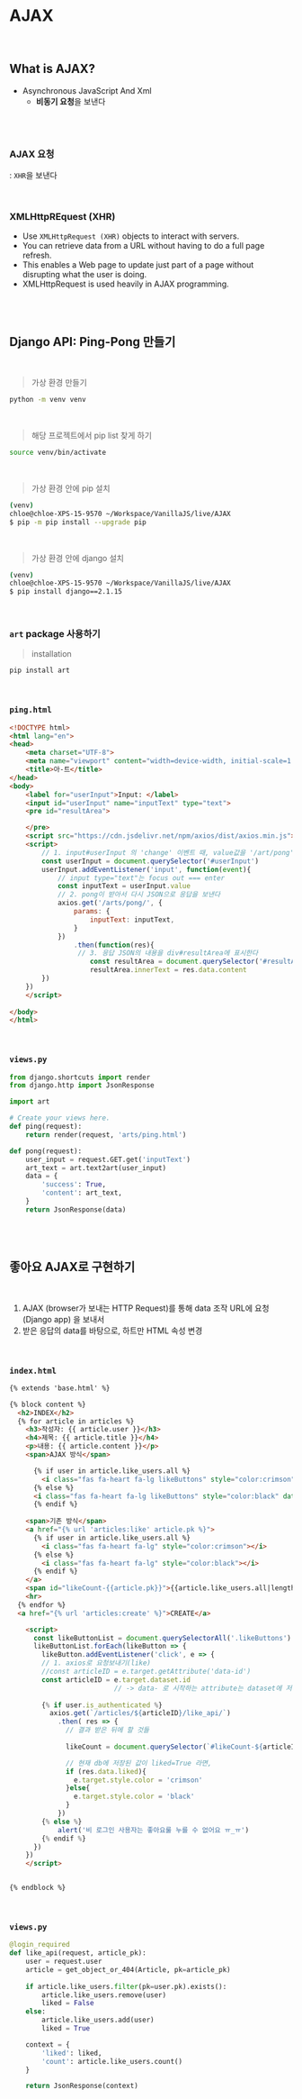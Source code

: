 # AJAX

<br>

## What is AJAX?

- Asynchronous JavaScript And Xml
  - **비동기 요청**을 보낸다

<br>

<br>

### AJAX 요청

: `XHR`을 보낸다

<br>

### XMLHttpREquest (XHR)

- Use `XMLHttpRequest (XHR)` objects to interact with servers.
- You can retrieve data from a URL without having to do a full page refresh.
- This enables a Web page to update just part of a page without disrupting what the user is doing.
- XMLHttpRequest is used heavily in AJAX programming.

<br>

<br>

## Django API: Ping-Pong 만들기

<br>

> 가상 환경 만들기

```bash
python -m venv venv
```

<br>

> 해당 프로젝트에서 pip list 찾게 하기

```bash
source venv/bin/activate
```

<br>

> 가상 환경 안에 pip 설치

```bash
(venv) 
chloe@chloe-XPS-15-9570 ~/Workspace/VanillaJS/live/AJAX
$ pip -m pip install --upgrade pip
```

<br>

> 가상 환경 안에 django 설치

```bash
(venv) 
chloe@chloe-XPS-15-9570 ~/Workspace/VanillaJS/live/AJAX
$ pip install django==2.1.15
```

<br>

### `art` package 사용하기

> installation

```bash
pip install art
```

<br>

### `ping.html`

```html
<!DOCTYPE html>
<html lang="en">
<head>
    <meta charset="UTF-8">
    <meta name="viewport" content="width=device-width, initial-scale=1.0">
    <title>아-트</title>
</head>
<body>
    <label for="userInput">Input: </label>
    <input id="userInput" name="inputText" type="text">
    <pre id="resultArea">

    </pre>
    <script src="https://cdn.jsdelivr.net/npm/axios/dist/axios.min.js"></script>
    <script>
        // 1. input#userInput 의 'change' 이벤트 때, value값을 '/art/pong' 으로 보낸다
        const userInput = document.querySelector('#userInput')
        userInput.addEventListener('input', function(event){
            // input type="text"는 focus out === enter
            const inputText = userInput.value
            // 2. pong이 받아서 다시 JSON으로 응답을 보낸다
            axios.get('/arts/pong/', {
                params: {
                    inputText: inputText,
                }
            })
                .then(function(res){ 
                 // 3. 응답 JSON의 내용을 div#resultArea에 표시한다
                    const resultArea = document.querySelector('#resultArea')
                    resultArea.innerText = res.data.content
        })
    })
    </script>
    
</body>
</html>
```

<br>

### `views.py`

```python
from django.shortcuts import render
from django.http import JsonResponse

import art 

# Create your views here.
def ping(request):
    return render(request, 'arts/ping.html')

def pong(request):
    user_input = request.GET.get('inputText')
    art_text = art.text2art(user_input)
    data = {
        'success': True,
        'content': art_text,
    }
    return JsonResponse(data)
```

<br>

<br>

## 좋아요 AJAX로 구현하기

<br>

1. AJAX (browser가 보내는 HTTP Request)를 통해 data 조작 URL에 요청 (Django app) 을 보내서
2. 받은 응답의 data를 바탕으로, 하트만 HTML 속성 변경

<br>

### `index.html`

```html
{% extends 'base.html' %}

{% block content %}
  <h2>INDEX</h2>
  {% for article in articles %}
    <h3>작성자: {{ article.user }}</h3>
    <h4>제목: {{ article.title }}</h4>
    <p>내용: {{ article.content }}</p>
    <span>AJAX 방식</span>

      {% if user in article.like_users.all %}
        <i class="fas fa-heart fa-lg likeButtons" style="color:crimson" data-id="{{article.pk}}"></i>
      {% else %}
      <i class="fas fa-heart fa-lg likeButtons" style="color:black" data-id="{{article.pk}}"></i>
      {% endif %}
      
    <span>기존 방식</span>
    <a href="{% url 'articles:like' article.pk %}">
      {% if user in article.like_users.all %}
        <i class="fas fa-heart fa-lg" style="color:crimson"></i>
      {% else %}
        <i class="fas fa-heart fa-lg" style="color:black"></i>
      {% endif %}
    </a>
    <span id="likeCount-{{article.pk}}">{{article.like_users.all|length}}</span> 명이 이 글을 좋아합니다.
    <hr>
  {% endfor %}
  <a href="{% url 'articles:create' %}">CREATE</a>

    <script>
      const likeButtonList = document.querySelectorAll('.likeButtons')
      likeButtonList.forEach(likeButton => {
        likeButton.addEventListener('click', e => {
        // 1. axios로 요청보내기(like)
        //const articleID = e.target.getAttribute('data-id')
        const articleID = e.target.dataset.id
                          // -> data- 로 시작하는 attribute는 dataset에 저장되고, dash 뒤의 id로 데려올 수 있음
        
        {% if user.is_authenticated %}
          axios.get(`/articles/${articleID}/like_api/`)
            .then( res => {
              // 결과 받은 뒤에 할 것들
              
              likeCount = document.querySelector(`#likeCount-${articleID}`).innerText = res.data.count

              // 현재 db에 저장된 값이 liked=True 라면,
              if (res.data.liked){
                e.target.style.color = 'crimson'
              }else{
                e.target.style.color = 'black'
              }
            })
        {% else %}
            alert('비 로그인 사용자는 좋아요룰 누를 수 없어요 ㅠ_ㅠ')
        {% endif %}
      })
    })
    </script>


{% endblock %}
```

<br>

### `views.py`

```python
@login_required
def like_api(request, article_pk):
    user = request.user 
    article = get_object_or_404(Article, pk=article_pk)
    
    if article.like_users.filter(pk=user.pk).exists():
        article.like_users.remove(user)
        liked = False
    else:
        article.like_users.add(user)
        liked = True

    context = {
        'liked': liked,
        'count': article.like_users.count()
    }

    return JsonResponse(context)  
```
